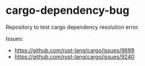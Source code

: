 # cargo-dependency-bug

Repository to test cargo dependency resolution error.

Issues:

- https://github.com/rust-lang/cargo/issues/9699
- https://github.com/rust-lang/cargo/issues/9240
